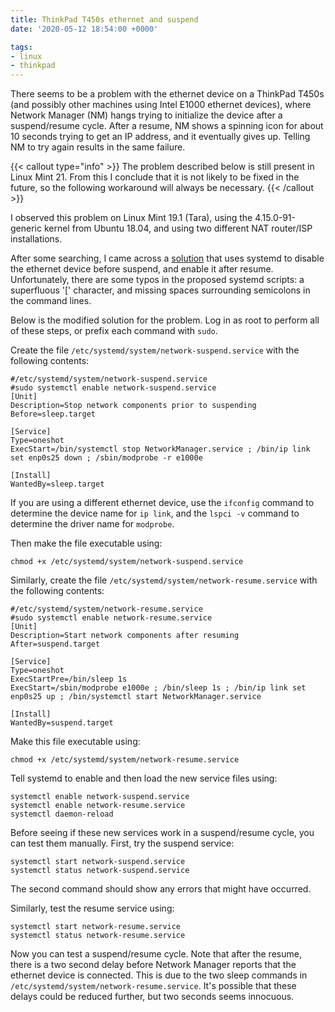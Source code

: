 ```yaml
---
title: ThinkPad T450s ethernet and suspend
date: '2020-05-12 18:54:00 +0000'

tags:
- linux
- thinkpad
---
```


There seems to be a problem with the ethernet device on a ThinkPad T450s (and possibly
other machines using Intel E1000 ethernet devices), where Network Manager (NM) hangs
trying to initialize the device after a suspend/resume cycle.
After a resume, NM shows a spinning icon for about 10 seconds trying to get an IP address, and it
eventually gives up.  Telling NM to try again results in the same failure.

<!--more-->

{{< callout type="info" >}}
The problem described below is still present in Linux Mint 21.  From this
I conclude that it is not likely to be fixed in the future, so the following
workaround will always be necessary.
{{< /callout >}}

I observed this problem on Linux Mint 19.1 (Tara), using the 4.15.0-91-generic
kernel from Ubuntu 18.04, and using two different NAT router/ISP installations.

After some searching, I came across a [solution](https://forum.manjaro.org/t/no-ethernet-network-connection-after-resume-very-recent-problem/53197/70)
that uses systemd to disable the ethernet device before suspend, and enable
it after resume.  Unfortunately, there are some typos in the proposed systemd
scripts: a superfluous '[' character, and missing spaces surrounding semicolons
in the command lines.

Below is the modified solution for the problem.  Log in as root to perform all
of these steps, or prefix each command with `sudo`.

Create the file `/etc/systemd/system/network-suspend.service` with the following
contents:

    #/etc/systemd/system/network-suspend.service
    #sudo systemctl enable network-suspend.service
    [Unit]
    Description=Stop network components prior to suspending
    Before=sleep.target

    [Service]
    Type=oneshot
    ExecStart=/bin/systemctl stop NetworkManager.service ; /bin/ip link set enp0s25 down ; /sbin/modprobe -r e1000e

    [Install]
    WantedBy=sleep.target

If you are using a different ethernet device, use the `ifconfig` command to determine
the device name for `ip link`, and the `lspci -v` command to determine the driver name for `modprobe`.

Then make the file executable using:

    chmod +x /etc/systemd/system/network-suspend.service

Similarly, create the file `/etc/systemd/system/network-resume.service` with the following contents:

    #/etc/systemd/system/network-resume.service
    #sudo systemctl enable network-resume.service
    [Unit]
    Description=Start network components after resuming
    After=suspend.target

    [Service]
    Type=oneshot
    ExecStartPre=/bin/sleep 1s
    ExecStart=/sbin/modprobe e1000e ; /bin/sleep 1s ; /bin/ip link set enp0s25 up ; /bin/systemctl start NetworkManager.service

    [Install]
    WantedBy=suspend.target

Make this file executable using:

    chmod +x /etc/systemd/system/network-resume.service

Tell systemd to enable and then load the new service files using:

    systemctl enable network-suspend.service
    systemctl enable network-resume.service
    systemctl daemon-reload

Before seeing if these new services work in a suspend/resume cycle, you can
test them manually.  First, try the suspend service:

    systemctl start network-suspend.service
    systemctl status network-suspend.service

The second command should show any errors that might have occurred.

Similarly, test the resume service using:

    systemctl start network-resume.service
    systemctl status network-resume.service

Now you can test a suspend/resume cycle.  Note that after the resume, there is a two second delay
before Network Manager reports that the ethernet device is connected.
This is due to the two sleep commands in `/etc/systemd/system/network-resume.service`.
It's possible that these delays could be reduced further, but two seconds seems
innocuous.
